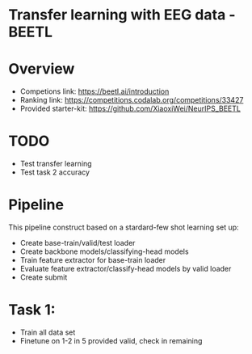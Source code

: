# Transfer learning with EEG data - BEETL

# Overview 
- Competions link: https://beetl.ai/introduction
- Ranking link: https://competitions.codalab.org/competitions/33427
- Provided starter-kit: https://github.com/XiaoxiWei/NeurIPS_BEETL

# TODO
- Test transfer learning
- Test task 2 accuracy

# Pipeline

This pipeline construct based on a stardard-few shot learning set up:

- Create base-train/valid/test loader
- Create backbone models/classifying-head models
- Train feature extractor for base-train loader
- Evaluate feature extractor/classify-head models by valid loader
- Create submit

# Task 1: 
- Train all data set
- Finetune on 1-2 in 5 provided valid, check in remaining  